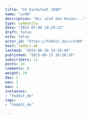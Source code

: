 ```yaml
---
title: "SV Darmstadt 1898" 
name: "sv98"
description: "Wir sind die Heiner..."
type: community
date: "2023-07-06 18:29:32"
draft: false
nsfw: false
actor_id: "https://feddit.de/c/sv98"
host: feddit.de
lastmod: "2023-06-26 19:18:40"
published: "2023-06-13 18:20:18"
subscribers: 11
posts: 24
comments: 0
weight: 24
dau: 1
wau: 1
mau: 1
instances:
- "feddit_de"
tags: 
- "feddit_de"

---
```

